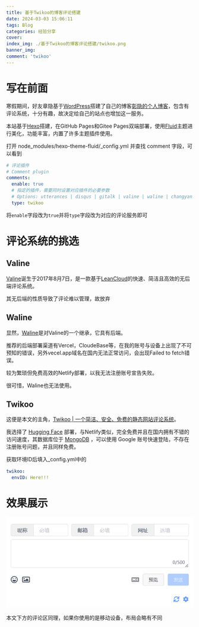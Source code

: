 ```yaml
---
title: 基于Twikoo的博客评论搭建
date: 2024-03-03 15:06:11
tags: Blog
categories: 经验分享
cover:
index_img: ./基于Twikoo的博客评论搭建/twikoo.png
banner_img:
comment: 'twikoo'
---
```


# 写在前面

寒假期间，好友章隐基于[WordPress](https://cn.wordpress.org/)搭建了自己的博客[彰隐的个人博客](http://117.72.35.48/)，包含有评论系统，十分有趣，故决定给自己的站点也增加这一服务。

本站基于[Hexo](https://hexo.io/zh-cn/index.html)搭建，在GitHub Pages和Gitee Pages双端部署，使用[Fluid](https://fluid-dev.github.io/hexo-fluid-docs/)主题进行美化，功能丰富，内置了许多主题插件使用。

打开 node_modules/hexo-theme-fluid/_config.yml 并查找 comment 字段，可以看到

```yaml
# 评论插件
# Comment plugin
comments:
  enable: true
  # 指定的插件，需要同时设置对应插件的必要参数
  # Options: utterances | disqus | gitalk | valine | waline | changyan | livere | remark42 | twikoo | cusdis | giscus | discuss
  type: twikoo
```

将```enable```字段改为```true```并将```type```字段改为对应的评论服务即可

# 评论系统的挑选

## Valine

[Valine](https://valine.js.org/)诞生于2017年8月7日，是一款基于[LeanCloud](https://leancloud.cn/)的快速、简洁且高效的无后端评论系统。

其无后端的性质导致了评论难以管理，故放弃

## Waline

显然，[Waline](https://waline.js.org/)是对Valine的一个继承，它具有后端。

推荐的后端部署渠道有Vercel，CloudeBase等，在我的账号与设备上出现了不可预知的错误，另外vecel.app域名在国内无法正常访问，会出现Failed to fetch错误。

较为繁琐但免费高效的Netlify部署，以我无法注册账号宣告失败。

很可惜，Waline也无法使用。

## Twikoo

这便是本文的主角，[Twikoo | 一个简洁、安全、免费的静态网站评论系统](https://twikoo.js.org/)。

我选择了 [Hugging Face](https://www.hugging-face.org/) 部署，与Netlify类似，完全免费并且在国内拥有不错的访问速度，其数据库位于 [MongoDB](https://www.mongodb.com/zh-cn) ，可以使用 Google 账号快速登陆，不存在注册账号问题，并且同样免费。

获取环境ID后填入_config.yml中的

```yaml
twikoo:
  envID: Here!!!
```

# 效果展示

![comment](./基于Twikoo的博客评论搭建/comment.png)

本文下方的评论区同理，如果你使用的是移动设备，布局会略有不同

